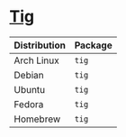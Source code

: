 # [Tig](https://github.com/jonas/tig)

| Distribution | Package |
| ------------ | ------- |
| Arch Linux   | `tig`   |
| Debian       | `tig`   |
| Ubuntu       | `tig`   |
| Fedora       | `tig`   |
| Homebrew     | `tig`   |

